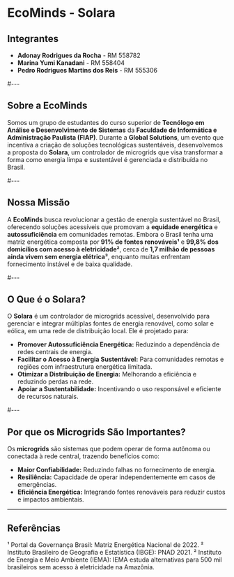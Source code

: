 # **EcoMinds - Solara**

## **Integrantes**
- **Adonay Rodrigues da Rocha** - RM 558782  
- **Marina Yumi Kanadani** - RM 558404  
- **Pedro Rodrigues Martins dos Reis** - RM 555306  

#---

## **Sobre a EcoMinds**

Somos um grupo de estudantes do curso superior de **Tecnólogo em Análise e Desenvolvimento de Sistemas** da **Faculdade de Informática e Administração Paulista (FIAP)**. Durante a **Global Solutions**, um evento que incentiva a criação de soluções tecnológicas sustentáveis, desenvolvemos a proposta do **Solara**, um controlador de microgrids que visa transformar a forma como energia limpa e sustentável é gerenciada e distribuída no Brasil.

#---

## **Nossa Missão**

A **EcoMinds** busca revolucionar a gestão de energia sustentável no Brasil, oferecendo soluções acessíveis que promovam a **equidade energética** e **autossuficiência** em comunidades remotas. Embora o Brasil tenha uma matriz energética composta por **91% de fontes renováveis¹** e **99,8% dos domicílios com acesso à eletricidade²**, cerca de **1,7 milhão de pessoas ainda vivem sem energia elétrica³**, enquanto muitas enfrentam fornecimento instável e de baixa qualidade.

#---

## **O Que é o Solara?**

O **Solara** é um controlador de microgrids acessível, desenvolvido para gerenciar e integrar múltiplas fontes de energia renovável, como solar e eólica, em uma rede de distribuição local. Ele é projetado para:

- **Promover Autossuficiência Energética:** Reduzindo a dependência de redes centrais de energia.
- **Facilitar o Acesso à Energia Sustentável:** Para comunidades remotas e regiões com infraestrutura energética limitada.
- **Otimizar a Distribuição de Energia:** Melhorando a eficiência e reduzindo perdas na rede.
- **Apoiar a Sustentabilidade:** Incentivando o uso responsável e eficiente de recursos naturais.

#---

## **Por que os Microgrids São Importantes?**

Os **microgrids** são sistemas que podem operar de forma autônoma ou conectada à rede central, trazendo benefícios como:
- **Maior Confiabilidade:** Reduzindo falhas no fornecimento de energia.
- **Resiliência:** Capacidade de operar independentemente em casos de emergências.
- **Eficiência Energética:** Integrando fontes renováveis para reduzir custos e impactos ambientais.

---

## **Referências**
¹ Portal da Governança Brasil: Matriz Energética Nacional de 2022.
² Instituto Brasileiro de Geografia e Estatística (IBGE): PNAD 2021.
² Instituto de Energia e Meio Ambiente (IEMA): IEMA estuda alternativas para 500 mil brasileiros sem acesso à eletricidade na Amazônia.
